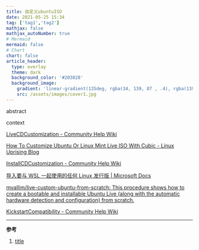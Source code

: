 ```yaml
---
title: 自定义ubuntuISO
date: 2021-05-25 15:34
tag: ['tag1','tag2']
mathjax: false
mathjax_autoNumber: true
# Mermaid
mermaid: false
# Chart
chart: false
article_header:
  type: overlay
  theme: dark
  background_color: '#203028'
  background_image:
    gradient: 'linear-gradient(135deg, rgba(34, 139, 87 , .4), rgba(139, 34, 139, .4))'
    src: /assets/images/cover1.jpg
---
```


abstract

<!--more-->

context

[LiveCDCustomization - Community Help Wiki](https://help.ubuntu.com/community/LiveCDCustomization)

[How To Customize Ubuntu Or Linux Mint Live ISO With Cubic - Linux Uprising Blog](https://www.linuxuprising.com/2018/07/how-to-customize-ubuntu-or-linux-mint.html)

[InstallCDCustomization - Community Help Wiki](https://help.ubuntu.com/community/InstallCDCustomization)

[导入要与 WSL 一起使用的任何 Linux 发行版 | Microsoft Docs](https://docs.microsoft.com/zh-cn/windows/wsl/use-custom-distro)

[mvallim/live-custom-ubuntu-from-scratch: This procedure shows how to create a bootable and installable Ubuntu Live (along with the automatic hardware detection and configuration) from scratch.](https://github.com/mvallim/live-custom-ubuntu-from-scratch)

[KickstartCompatibility - Community Help Wiki](https://help.ubuntu.com/community/KickstartCompatibility)

---

**参考**
1. [title](url)

